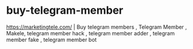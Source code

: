 # buy-telegram-member
https://marketingtele.com/ | Buy telegram members , Telegram Member , Makele, telegram member hack , telegram member adder , telegram member fake , telegram member bot 
